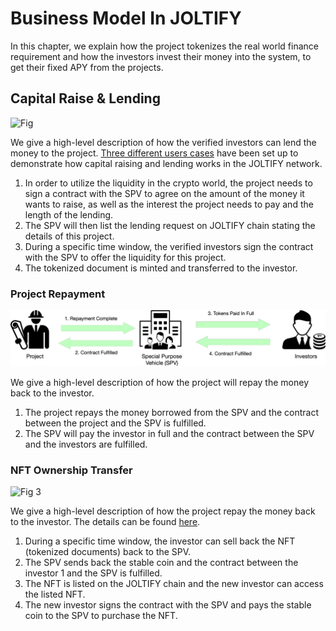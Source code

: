 # Business Model In JOLTIFY

In this chapter, we explain how the project tokenizes the real world finance requirement and how the investors invest their money into the system, to get their fixed APY from the projects.

## Capital Raise & Lending

![Fig](../../.gitbook/assets/put\_on\_chain.png)

We give a high-level description of how the verified investors can lend the money to the project. [Three different users cases](../user-cases.md) have been set up to demonstrate how capital raising and lending works in the JOLTIFY network.

1. In order to utilize the liquidity in the crypto world, the project needs to sign a contract with the SPV to agree on the amount of the money it wants to raise, as well as the interest the project needs to pay and the length of the lending.
2. The SPV will then list the lending request on JOLTIFY chain stating the details of this project.
3. During a specific time window, the verified investors sign the contract with the SPV to offer the liquidity for this project.
4. The tokenized document is minted and transferred to the investor.

### Project Repayment

![Fig 2](../../.gitbook/assets/repayment.png)

We give a high-level description of how the project will repay the money back to the investor.

1. The project repays the money borrowed from the SPV and the contract between the project and the SPV is fulfilled.
2. The SPV will pay the investor in full and the contract between the SPV and the investors are fulfilled.

### NFT Ownership Transfer

![Fig 3](../../.gitbook/assets/re\_buy.png)

We give a high-level description of how the project repay the money back to the investor. The details can be found [here](nft-ownership-transfer.md).

1. During a specific time window, the investor can sell back the NFT (tokenized documents) back to the SPV.
2. The SPV sends back the stable coin and the contract between the investor 1 and the SPV is fulfilled.
3. The NFT is listed on the JOLTIFY chain and the new investor can access the listed NFT.
4. The new investor signs the contract with the SPV and pays the stable coin to the SPV to purchase the NFT.

